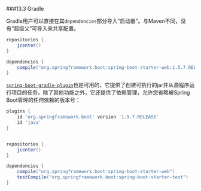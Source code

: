 ###13.3 Gradle

Gradle用户可以直接在其`dependencies`部分导入“启动器”。与Maven不同，没有“超级父”可导入来共享配置。

```groovy
repositories {
    jcenter()
}

dependencies {
    compile("org.springframework.boot:spring-boot-starter-web:1.5.7.RELEASE")
}
```

[`spring-boot-gradle-plugin`](VIII.Build_tool_plugins/67.Spring_Boot_Gradle_plugin.md)也是可用的，它提供了创建可执行的jar并从源程序运行项目的任务。除了其他功能之外，它还提供了依赖管理，允许您省略被Spring Boot管理的任何依赖的版本号：

```groovy
plugins {
    id 'org.springframework.boot' version '1.5.7.RELEASE'
    id 'java'
}


repositories {
    jcenter()
}

dependencies {
    compile("org.springframework.boot:spring-boot-starter-web")
    testCompile("org.springframework.boot:spring-boot-starter-test")
}
```
